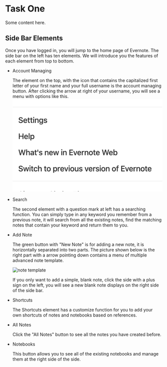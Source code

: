 # Task One

Some content here.

## Side Bar Elements

Once you have logged in, you will jump to the home page of Evernote. The side bar on the left has ten elements. We will introduce you the features of each element from top to bottom.

- Account Managing

  The element on the top, with the icon that contains the capitalized first letter of your first name and your full username is the account managing button. After clicking the arrow at right of your username, you will see a menu with options like this.
  ![account managing menu](../images/account_menu.png)

- Search

  The second element with a question mark at left has a searching function.
  You can simply type in any keyword you remember from a previous note, it will search from all the existing notes, find the matching notes that contain your keyword and return them to you.

- Add Note

  The green button with "New Note" is for adding a new note, it is horizontally separated into two parts. 
  The picture shown below is the right part with a arrow pointing down contains a menu of multiple advanced note template.

  ![note template](../images/noteTemp.png)

  If you only want to add a simple, blank note, click the side with a plus sign on the left, you will see a new blank note displays on the right side of the side bar.

- Shortcuts
  
  The Shortcuts element has a customize function for you to add your own shortcuts of notes and notebooks based on references.

- All Notes

  Click the "All Notes" button to see all the notes you have created before.

- Notebooks
  
  This button allows you to see all of the existing notebooks and manage them at the right side of the side. 
